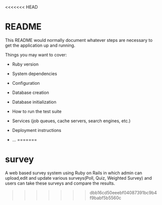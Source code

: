 <<<<<<< HEAD
# README

This README would normally document whatever steps are necessary to get the
application up and running.

Things you may want to cover:

* Ruby version

* System dependencies

* Configuration

* Database creation

* Database initialization

* How to run the test suite

* Services (job queues, cache servers, search engines, etc.)

* Deployment instructions

* ...
=======
# survey
A web based survey system using Ruby on Rails in which admin can upload,edit and update various surveys(Poll, Quiz, Weighted Survey) and users can take these surveys and compare the results.
>>>>>>> dbb16cd50eeebf04087391bc9b4f9babf5b5560c
